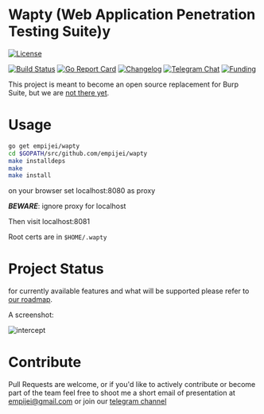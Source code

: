 # Wapty (Web Application Penetration Testing Suite)y

[![License](https://img.shields.io/github/license/empijei/wapty.svg?maxAge=360000)](https://raw.githubusercontent.com/empijei/wapty/master/LICENSE)

[![Build Status](https://travis-ci.org/empijei/wapty.svg?branch=master)](https://travis-ci.org/empijei/wapty) 
[![Go Report Card](https://goreportcard.com/badge/github.com/empijei/wapty)](https://goreportcard.com/report/github.com/empijei/wapty)
[![Changelog](https://img.shields.io/github/release/empijei/wapty.svg?maxAge=2592000)](https://github.com/empijei/wapty/releases)
[![Telegram Chat](https://img.shields.io/badge/discuss-telegram-179cde.svg?maxAge=3600)](https://telegram.me/waptysuite)
[![Funding](https://img.shields.io/badge/funding-just%20a%20hobby-lightgrey.svg)](https://github.com/empijei/wapty) 


This project is meant to become an open source replacement for Burp Suite, but we are [not there yet](https://github.com/empijei/wapty/blob/master/ROADMAP.md).
# Usage
```sh
go get empijei/wapty
cd $GOPATH/src/github.com/empijei/wapty
make installdeps
make
make install
```

on your browser set localhost:8080 as proxy

**_BEWARE_**: ignore proxy for localhost

Then visit localhost:8081

Root certs are in `$HOME/.wapty`

# Project Status
for currently available features and what will be supported please refer to [our roadmap](https://github.com/empijei/wapty/blob/master/ROADMAP.md).

A screenshot:

![intercept](https://github.com/empijei/wapty/raw/master/documentation/screenshot.png)

# Contribute
Pull Requests are welcome, or if you'd like to actively contribute or become part of the team feel free to shoot me a short email of presentation at [empijei@gmail.com](mailto:empijei@gmail.com) or join our [telegram channel](https://telegram.me/waptysuite)
